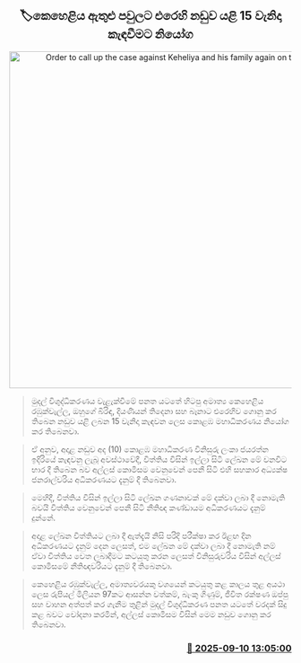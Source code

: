 <p align='center'><b><h2 align='center' title='Order to call up the case against Keheliya and his family again on the 15th'>🏷කෙහෙළිය ඇතුළු පවුලට එරෙහි නඩුව යළි 15 වැනිදා කැඳවීමට නියෝග</h2></b></p>
<p align='center'><img src='https://helakuru.sgp1.cdn.digitaloceanspaces.com/esana/images/lib/keheliya-rambukwalla-new-image.jpg' width='600' alt='Order to call up the case against Keheliya and his family again on the 15th'></p>

> මුදල් විශුද්ධිකරණය වැළැක්වීමේ පනත යටතේ හිටපු අමාත්‍ය කෙහෙළිය රඹුක්වැල්ල, ඔහුගේ බිරිඳ, දියණියන් තිදෙනා සහ බෑනාට එරෙහිව ගොනු කර තිබෙන නඩුව යළි ලබන 15 වැනිදා කැඳවන ලෙස කොළඹ මහාධිකරණය නියෝග කර තිබෙනවා.

> ඒ අනුව, අදාළ නඩුව අද (10) කොළඹ මහාධිකරණ විනිසුරු ලංකා ජයරත්න ඉදිරියේ කැඳවනු ලැබූ අවස්ථාවේදී, විත්තිය විසින් ඉල්ලා සිටි ලේඛන මේ වනවිට භාර දී තිබෙන බව අල්ලස් කොමිසම වෙනුවෙන් පෙනී සිටි එහි සහකාර අධ්‍යක්ෂ ජනරාල්වරිය අධිකරණයට දැනුම් දී තිබෙනවා.

> මෙහිදී, විත්තිය විසින් ඉල්ලා සිටි ලේඛන ගණනාවක් මේ දක්වා ලබා දී නොමැති බවයි විත්තිය වෙනුවෙන් පෙනී සිටි නීතිඥ කණ්ඩායම අධිකරණයට දැනුම් දුන්නේ.

> අදාළ ලේඛන විත්තියට ලබා දී ඇත්දැයි නිසි පරිදි පරීක්ෂා කර ඊළඟ දින අධිකරණයට දැනුම් දෙන ලෙසත්, එම ලේඛන මේ දක්වා ලබා දී නොමැති නම් ඒවා විත්තිය වෙත ලබාදීමට කටයුතු කරන ලෙසත් විනිසුරුවරිය විසින් අල්ලස් කොමිසමේ නීතිඥවරියට දැනුම් දී තිබෙනවා.

> කෙහෙළිය රඹුක්වැල්ල, අමාත්‍යවරයකු වශයෙන් කටයුතු කළ කාලය තුළ අයථා ලෙස රුපියල් මිලියන 97කට ආසන්න වත්කම්, බැංකු ගිණුම්, ජීවිත රක්ෂණ ඔප්පු සහ වාහන අත්පත් කර ගැනීම තුළින් මුදල් විශුද්ධිකරණ පනත යටතේ වරදක් සිදු කළ බවට චෝදනා කරමින්, අල්ලස් කොමිසම විසින් මෙම නඩුව ගොනු කර තිබෙනවා.



<h3 align='right'><a href='https://www.helakuru.lk/esana/p/113491/'>📅 2025-09-10 13:05:00</a></h3>
